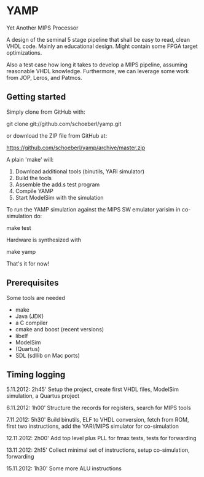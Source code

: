 YAMP
====

Yet Another MIPS Processor

A design of the seminal 5 stage pipeline that shall be easy to read,
clean VHDL code. Mainly an educational design. Might contain some FPGA
target optimizations.

Also a test case how long it takes to develop a MIPS pipeline, assuming
reasonable VHDL knowledge. Furthermore, we can leverage some work from
JOP, Leros, and Patmos.

Getting started
---------------

Simply clone from GitHub with:

git clone git://github.com/schoeberl/yamp.git

or download the ZIP file from GitHub at:

https://github.com/schoeberl/yamp/archive/master.zip

A plain 'make' will:

1) Download additional tools (binutils, YARI simulator)
2) Build the tools
3) Assemble the add.s test program
4) Compile YAMP
5) Start ModelSim with the simulation

To run the YAMP simulation against the MIPS SW emulator yarisim in co-simulation do:

make test

Hardware is synthesized with

make yamp

That's it for now!

Prerequisites
-------------

Some tools are needed

* make
* Java (JDK)
* a C compiler
* cmake and boost (recent versions)
* libelf
* ModelSim
* (Quartus)
* SDL (sdllib on Mac ports)


Timing logging
--------------

5.11.2012: 2h45' Setup the project, create first VHDL files, ModelSim simulation,
                 a Quartus project
		 
6.11.2012: 1h00' Structure the records for registers, search for MIPS tools

7.11.2012: 5h30' Build binutils, ELF to VHDL conversion, fetch from ROM,
                 first two instructions, add the YARI/MIPS simulator for co-simulation

12.11.2012: 2h00' Add top level plus PLL for fmax tests, tests for forwarding

13.11.2012: 2h15' Collect minimal set of instructions, setup co-simulation, forwarding

15.11.2012: 1h30' Some more ALU instructions
